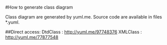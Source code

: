 #How to generate class diagram

Class diagram are generated by yuml.me. Source code are available in files *.yuml.

##Direct access:
   DtdClass : http://yuml.me/97748376
   XMLClass : http://yuml.me/77877548